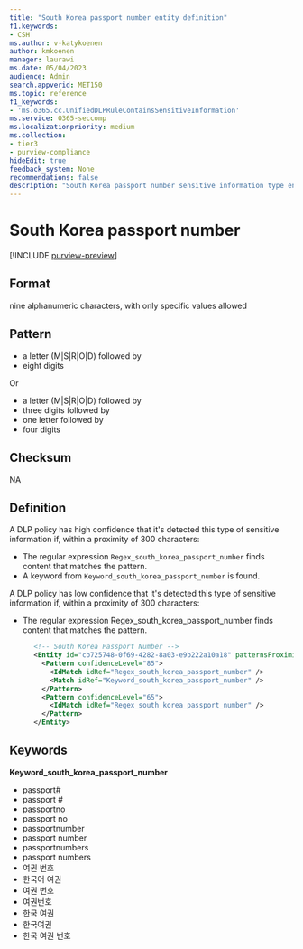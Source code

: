 ```yaml
---
title: "South Korea passport number entity definition"
f1.keywords:
- CSH
ms.author: v-katykoenen
author: kmkoenen
manager: laurawi
ms.date: 05/04/2023
audience: Admin
search.appverid: MET150
ms.topic: reference
f1_keywords:
- 'ms.o365.cc.UnifiedDLPRuleContainsSensitiveInformation'
ms.service: O365-seccomp
ms.localizationpriority: medium
ms.collection:
- tier3
- purview-compliance
hideEdit: true
feedback_system: None
recommendations: false
description: "South Korea passport number sensitive information type entity definition."
---
```


# South Korea passport number

 [!INCLUDE [purview-preview](../includes/purview-preview.md)]

## Format

nine alphanumeric characters, with only specific values allowed  

## Pattern

- a letter (M|S|R|O|D) followed by  
- eight digits 

Or 

- a letter (M|S|R|O|D) followed by  
- three digits followed by  
- one letter followed by  
- four digits 

## Checksum

NA 

## Definition

A DLP policy has high confidence that it's detected this type of sensitive information if, within a proximity of 300 characters: 

- The regular expression `Regex_south_korea_passport_number` finds content that matches the pattern. 
- A keyword from `Keyword_south_korea_passport_number` is found. 

 

A DLP policy has low confidence that it's detected this type of sensitive information if, within a proximity of 300 characters: 

- The regular expression Regex_south_korea_passport_number finds content that matches the pattern. 

```xml
      <!-- South Korea Passport Number -->
      <Entity id="cb725748-0f69-4282-8a03-e9b222a10a18" patternsProximity="300" recommendedConfidence="85">
        <Pattern confidenceLevel="85">
          <IdMatch idRef="Regex_south_korea_passport_number" />
          <Match idRef="Keyword_south_korea_passport_number" />
        </Pattern>
        <Pattern confidenceLevel="65">
          <IdMatch idRef="Regex_south_korea_passport_number" />
        </Pattern>
      </Entity>
```

## Keywords

**Keyword_south_korea_passport_number**

- passport# 
- passport # 
- passportno 
- passport no 
- passportnumber 
- passport number 
- passportnumbers 
- passport numbers 
- 여권 번호 
- 한국어 여권 
- 여권 번호 
- 여권번호 
- 한국 여권 
- 한국여권 
- 한국 여권 번호 

